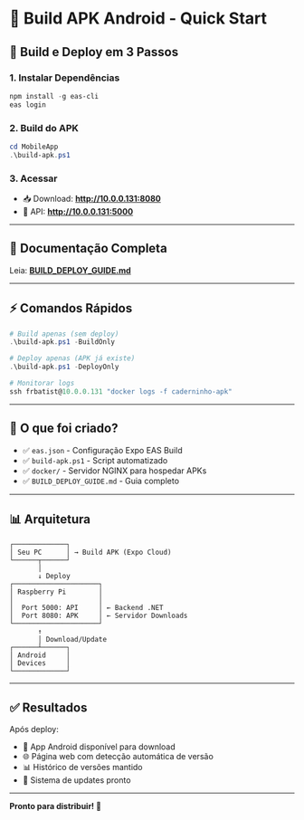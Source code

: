 # 📱 Build APK Android - Quick Start

## 🚀 Build e Deploy em 3 Passos

### 1. Instalar Dependências
```powershell
npm install -g eas-cli
eas login
```

### 2. Build do APK
```powershell
cd MobileApp
.\build-apk.ps1
```

### 3. Acessar
- 📥 Download: **http://10.0.0.131:8080**
- 🔌 API: **http://10.0.0.131:5000**

---

## 📖 Documentação Completa

Leia: **[BUILD_DEPLOY_GUIDE.md](BUILD_DEPLOY_GUIDE.md)**

---

## ⚡ Comandos Rápidos

```powershell
# Build apenas (sem deploy)
.\build-apk.ps1 -BuildOnly

# Deploy apenas (APK já existe)
.\build-apk.ps1 -DeployOnly

# Monitorar logs
ssh frbatist@10.0.0.131 "docker logs -f caderninho-apk"
```

---

## 🎯 O que foi criado?

- ✅ `eas.json` - Configuração Expo EAS Build
- ✅ `build-apk.ps1` - Script automatizado
- ✅ `docker/` - Servidor NGINX para hospedar APKs
- ✅ `BUILD_DEPLOY_GUIDE.md` - Guia completo

---

## 📊 Arquitetura

```
┌─────────────┐
│ Seu PC      │ → Build APK (Expo Cloud)
└──────┬──────┘
       │
       ↓ Deploy
┌─────────────────────┐
│ Raspberry Pi        │
│                     │
│  Port 5000: API     │ ← Backend .NET
│  Port 8080: APK     │ ← Servidor Downloads
└─────────────────────┘
       ↑
       │ Download/Update
┌──────┴──────┐
│ Android     │
│ Devices     │
└─────────────┘
```

---

## ✅ Resultados

Após deploy:
- 📱 App Android disponível para download
- 🌐 Página web com detecção automática de versão
- 📊 Histórico de versões mantido
- 🔄 Sistema de updates pronto

---

**Pronto para distribuir! 🎉**
